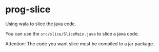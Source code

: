 # prog-slice
Using wala to slice the java code.

You can use the `src/slice/SliceMain.java` to slice a java code.

Attention: The code you want slice must be compiled to a jar package.


